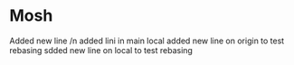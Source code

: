 # Mosh

Added new line /n
added lini in main local
added new line on origin to test rebasing
sdded new line on local to test rebasing
